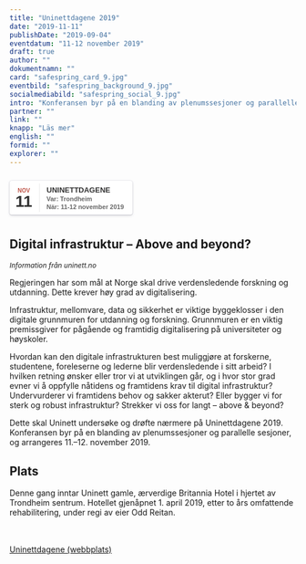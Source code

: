 ```yaml
---
title: "Uninettdagene 2019"
date: "2019-11-11"
publishDate: "2019-09-04"
eventdatum: "11-12 november 2019"
draft: true
author: ""
dokumentnamn: ""
card: "safespring_card_9.jpg"
eventbild: "safespring_background_9.jpg"
socialmediabild: "safespring_social_9.jpg"
intro: "Konferansen byr på en blanding av plenumssesjoner og parallelle sesjoner, og arrangeres 11.–12. november 2019."
partner: ""
link: ""
knapp: "Läs mer"
english: ""
formid: ""
explorer: ""
---
```

<style>
.safespring-event .desc .des,.safespring-event .desc .hed{font-family:Hind,sans-serif;overflow:hidden}.safespring-event{display:inline-block;position:relative;cursor:default;background:#fff;font-family:Hind,sans-serif;font-weight:600;color:#323232!important;font-size:15px;line-height:100%;-webkit-box-shadow:0 0 0 .5px rgba(50,50,93,.17),0 2px 5px 0 rgba(50,50,93,.1),0 1px 1.5px 0 rgba(0,0,0,.07),0 1px 2px 0 rgba(0,0,0,.08),0 0 0 0 transparent!important;-moz-box-shadow:0 0 0 .5px rgba(50,50,93,.17),0 2px 5px 0 rgba(50,50,93,.1),0 1px 1.5px 0 rgba(0,0,0,.07),0 1px 2px 0 rgba(0,0,0,.08),0 0 0 0 transparent!important;box-shadow:0 0 0 .5px rgba(50,50,93,.17),0 2px 5px 0 rgba(50,50,93,.1),0 1px 1.5px 0 rgba(0,0,0,.07),0 1px 2px 0 rgba(0,0,0,.08),0 0 0 0 transparent!important;-webkit-border-radius:4px;border-radius:4px}.safespring-event .date{width:50px;height:60px;float:left;position:relative}.safespring-event .date .bdr1,.safespring-event .date .bdr2{width:1px;height:50px;position:absolute;z-index:100;top:5px}.safespring-event .date .mon{display:block;text-align:center;padding:12px 0 0;font-size:10px;color:#bf5549;font-weight:700;line-height:110%;text-transform:uppercase}.safespring-event .date .day{display:block;text-align:center;padding:0 0 8px;font-size:28px;font-weight:700;color:#333;line-height:100%}.safespring-event .date .bdr1{background:#eaeaea;right:-3px}.safespring-event .date .bdr2{background:#fff;right:-4px}.safespring-event .desc{height:60px;float:left;position:relative;padding:0 15px 0 0}.safespring-event .desc p{margin:0;display:block;text-align:left;padding:10px 0 0 15px;font-size:11px;color:#666;line-height:130%}.safespring-event .desc .hed{height:15px;display:block;margin-bottom:0;font-size:13px;line-height:110%;color:#333;text-transform:uppercase}.safespring-event .desc .des{height:28px;display:block}.safespring-event-selected{background-color:#f4f4f4}.addeventatc .alarm_reminder,.addeventatc .all_day_event,.addeventatc .attendees,.addeventatc .calname,.addeventatc .date_format,.addeventatc .recurring,.addeventatc .status,.addeventatc .uid,.safespring-event .client,.safespring-event .description,.safespring-event .end,.safespring-event .facebook_event,.safespring-event .location,.safespring-event .method,.safespring-event .organizer,.safespring-event .organizer_email,.safespring-event .start,.safespring-event .timezone,.safespring-event .title,.safespring-event .transp{display:none!important}
</style>

<div style="clear:both;padding:10px 0px 10px 0px;">
	<div class="safespring-event" data-styling="none">
		<div class="date">
			<span class="mon">NOV</span>
			<span class="day">11</span>
			<div class="bdr1"></div>
			<div class="bdr2"></div>
		</div>
		<div class="desc">
			<p>
				<strong class="hed">Uninettdagene</strong>
				<span class="des">Var: Trondheim<br />När: 11-12 november 2019</span>
			</p>
		</div>
	</div>
	</div>

## Digital infrastruktur – Above and beyond?

<p style="font-size: 12px;"><i>Information från uninett.no</i></p>

Regjeringen har som mål at Norge skal drive verdensledende forskning og utdanning. Dette krever høy grad av digitalisering.

Infrastruktur, mellomvare, data og sikkerhet er viktige byggeklosser i den digitale grunnmuren for utdanning og forskning. Grunnmuren er en viktig premissgiver for pågående og framtidig digitalisering på universiteter og høyskoler.

Hvordan kan den digitale infrastrukturen best muliggjøre at forskerne, studentene, foreleserne og lederne blir verdensledende i sitt arbeid? I hvilken retning ønsker eller tror vi at utviklingen går, og i hvor stor grad evner vi å oppfylle nåtidens og framtidens krav til digital infrastruktur? Undervurderer vi framtidens behov og sakker akterut? Eller bygger vi for sterk og robust infrastruktur? Strekker vi oss for langt – above & beyond?

Dette skal Uninett undersøke og drøfte nærmere på Uninettdagene 2019. Konferansen byr på en blanding av plenumssesjoner og parallelle sesjoner, og arrangeres 11.–12. november 2019.

## Plats
Denne gang inntar Uninett gamle, ærverdige Britannia Hotel i hjertet av Trondheim sentrum. Hotellet gjenåpnet 1. april 2019, etter to års omfattende rehabilitering, under regi av eier Odd Reitan.

<br><br>
<a href="https://www.uninett.no/uninettdagene-2019" id="button">Uninettdagene (webbplats)</a>
